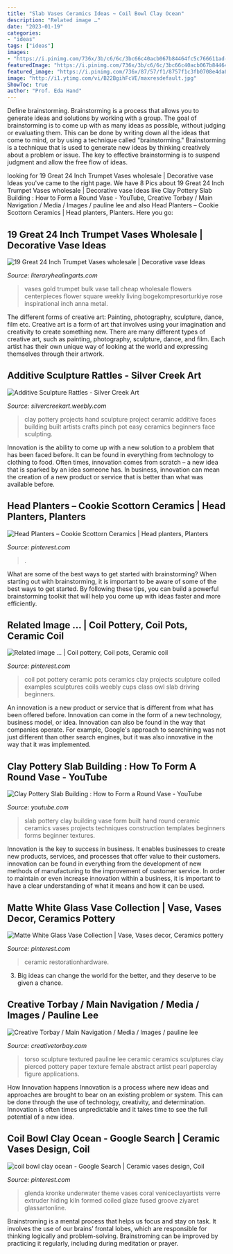 ```yaml
---
title: "Slab Vases Ceramics Ideas ~ Coil Bowl Clay Ocean"
description: "Related image …"
date: "2023-01-19"
categories:
- "ideas"
tags: ["ideas"]
images:
- "https://i.pinimg.com/736x/3b/c6/6c/3bc66c40acb067b84464fc5c766611ad--ceramic-pottery-pottery-coil.jpg"
featuredImage: "https://i.pinimg.com/736x/3b/c6/6c/3bc66c40acb067b84464fc5c766611ad--ceramic-pottery-pottery-coil.jpg"
featured_image: "https://i.pinimg.com/736x/87/57/f1/8757f1c3fb0708e4da84d313dab5d0ec.jpg"
image: "http://i1.ytimg.com/vi/B22BgihFcVE/maxresdefault.jpg"
ShowToc: true
author: "Prof. Eda Hand"
---
```



Define brainstorming.
Brainstorming is a process that allows you to generate ideas and solutions by working with a group. The goal of brainstorming is to come up with as many ideas as possible, without judging or evaluating them. This can be done by writing down all the ideas that come to mind, or by using a technique called "brainstorming." Brainstorming is a technique that is used to generate new ideas by thinking creatively about a problem or issue. The key to effective brainstorming is to suspend judgment and allow the free flow of ideas.

	

		
looking for 19 Great 24 Inch Trumpet Vases wholesale | Decorative vase Ideas you've came to the right page. We have 8 Pics about 19 Great 24 Inch Trumpet Vases wholesale | Decorative vase Ideas like Clay Pottery Slab Building : How to Form a Round Vase - YouTube, Creative Torbay / Main Navigation / Media / Images / pauline lee and also Head Planters – Cookie Scottorn Ceramics | Head planters, Planters. Here you go:
		
    
## 19 Great 24 Inch Trumpet Vases Wholesale | Decorative Vase Ideas

<img loading=lazy src="https://www.literaryhealingarts.com/wp-content/uploads/24-inch-trumpet-vases-wholesale-of-28-tall-trumpet-vases-the-weekly-world-in-60-inspirational-bulk-wedding-flowers-anna-wedding.jpg" onerror="this.onerror=null;this.src='https://tse1.mm.bing.net/th?id=OIP.O3L67I_cdZl-d1CNnoquZgHaLH&amp;pid=15.1';" alt="19 Great 24 Inch Trumpet Vases wholesale | Decorative vase Ideas">

_Source: literaryhealingarts.com_

>vases gold trumpet bulk vase tall cheap wholesale flowers centerpieces flower square weekly living bogekompresorturkiye rose inspirational inch anna metal. 

	

The different forms of creative art: Painting, photography, sculpture, dance, film etc.
Creative art is a form of art that involves using your imagination and creativity to create something new. There are many different types of creative art, such as painting, photography, sculpture, dance, and film. Each artist has their own unique way of looking at the world and expressing themselves through their artwork.

    
## Additive Sculpture Rattles - Silver Creek Art

<img loading=lazy src="http://silvercreekart.weebly.com/uploads/3/7/3/0/37300503/218372523.jpg" onerror="this.onerror=null;this.src='https://tse3.mm.bing.net/th?id=OIP.MAG4wtFdVqt5baejYEvJXAHaGd&amp;pid=15.1';" alt="Additive Sculpture Rattles - Silver Creek Art">

_Source: silvercreekart.weebly.com_

>clay pottery projects hand sculpture project ceramic additive faces building built artists crafts pinch pot easy ceramics beginners face sculpting. 

	

Innovation is the ability to come up with a new solution to a problem that has been faced before. It can be found in everything from technology to clothing to food. Often times, innovation comes from scratch – a new idea that is sparked by an idea someone has. In business, innovation can mean the creation of a new product or service that is better than what was available before.

    
## Head Planters – Cookie Scottorn Ceramics | Head Planters, Planters

<img loading=lazy src="https://i.pinimg.com/736x/c3/80/9b/c3809bd649a291263944bf98795c8e90.jpg" onerror="this.onerror=null;this.src='https://tse1.mm.bing.net/th?id=OIP.Y3_Ks9OBAE7fsUMAwq4BLgHaLZ&amp;pid=15.1';" alt="Head Planters – Cookie Scottorn Ceramics | Head planters, Planters">

_Source: pinterest.com_

>. 

	

What are some of the best ways to get started with brainstorming?
When starting out with brainstorming, it is important to be aware of some of the best ways to get started. By following these tips, you can build a powerful brainstorming toolkit that will help you come up with ideas faster and more efficiently.

    
## Related Image … | Coil Pottery, Coil Pots, Ceramic Coil

<img loading=lazy src="https://i.pinimg.com/736x/3b/c6/6c/3bc66c40acb067b84464fc5c766611ad--ceramic-pottery-pottery-coil.jpg" onerror="this.onerror=null;this.src='https://tse1.mm.bing.net/th?id=OIP.Q_bBWVSJTOydOibiRGaBMgHaJ4&amp;pid=15.1';" alt="Related image … | Coil pottery, Coil pots, Ceramic coil">

_Source: pinterest.com_

>coil pot pottery ceramic pots ceramics clay projects sculpture coiled examples sculptures coils weebly cups class owl slab driving beginners. 

	

An innovation is a new product or service that is different from what has been offered before. Innovation can come in the form of a new technology, business model, or idea. Innovation can also be found in the way that companies operate. For example, Google's approach to searchining was not just different than other search engines, but it was also innovative in the way that it was implemented.

    
## Clay Pottery Slab Building : How To Form A Round Vase - YouTube

<img loading=lazy src="http://i1.ytimg.com/vi/B22BgihFcVE/maxresdefault.jpg" onerror="this.onerror=null;this.src='https://tse3.mm.bing.net/th?id=OIP.3fzm0R5y4W6vgDvTG23gVAHaEK&amp;pid=15.1';" alt="Clay Pottery Slab Building : How to Form a Round Vase - YouTube">

_Source: youtube.com_

>slab pottery clay building vase form built hand round ceramic ceramics vases projects techniques construction templates beginners forms beginner textures. 

	

Innovation is the key to success in business. It enables businesses to create new products, services, and processes that offer value to their customers. innovation can be found in everything from the development of new methods of manufacturing to the improvement of customer service. In order to maintain or even increase innovation within a business, it is important to have a clear understanding of what it means and how it can be used.

    
## Matte White Glass Vase Collection | Vase, Vases Decor, Ceramics Pottery

<img loading=lazy src="https://i.pinimg.com/736x/fb/06/39/fb063973053866247e20f85a3c53e6ce--catalog-glass-vase.jpg" onerror="this.onerror=null;this.src='https://tse4.mm.bing.net/th?id=OIP.Ksbeysq_GTVWuU3V7JDHkgHaHO&amp;pid=15.1';" alt="Matte White Glass Vase Collection | Vase, Vases decor, Ceramics pottery">

_Source: pinterest.com_

>ceramic restorationhardware. 

	

3. Big ideas can change the world for the better, and they deserve to be given a chance.

    
## Creative Torbay / Main Navigation / Media / Images / Pauline Lee

<img loading=lazy src="https://www.creativetorbay.com/media/creative-torbay/images/textured-pierced-torso.jpg" onerror="this.onerror=null;this.src='https://tse3.mm.bing.net/th?id=OIP.p5IRrF3I_wBLSYDdO-15OAHaL0&amp;pid=15.1';" alt="Creative Torbay / Main Navigation / Media / Images / pauline lee">

_Source: creativetorbay.com_

>torso sculpture textured pauline lee ceramic ceramics sculptures clay pierced pottery paper texture female abstract artist pearl paperclay figure applications. 

	

How Innovation happens
Innovation is a process where new ideas and approaches are brought to bear on an existing problem or system. This can be done through the use of technology, creativity, and determination. Innovation is often times unpredictable and it takes time to see the full potential of a new idea.

    
## Coil Bowl Clay Ocean - Google Search | Ceramic Vases Design, Coil

<img loading=lazy src="https://i.pinimg.com/736x/87/57/f1/8757f1c3fb0708e4da84d313dab5d0ec.jpg" onerror="this.onerror=null;this.src='https://tse3.mm.bing.net/th?id=OIP.GgfJcA9hgZAkOl_aepIKBgHaHY&amp;pid=15.1';" alt="coil bowl clay ocean - Google Search | Ceramic vases design, Coil">

_Source: pinterest.com_

>glenda kronke underwater theme vases coral veniceclayartists verre extruder hiding kiln formed coiled glaze fused groove ziyaret glassartonline. 

	

Brainstroming is a mental process that helps us focus and stay on task. It involves the use of our brains’ frontal lobes, which are responsible for thinking logically and problem-solving. Brainstroming can be improved by practicing it regularly, including during meditation or prayer.

